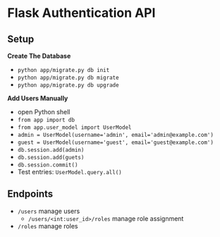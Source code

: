 # Flask Authentication API


## Setup

**Create The Database**
- `python app/migrate.py db init`
- `python app/migrate.py db migrate`
- `python app/migrate.py db upgrade`

**Add Users Manually**
- open Python shell
- `from app import db`
- `from app.user_model import UserModel`
- `admin = UserModel(username='admin', email='admin@example.com')`
- `guest = UserModel(username='guest', email='guest@example.com')`
- `db.session.add(admin)`
- `db.session.add(guets)`
- `db.session.commit()`
- Test entries: `UserModel.query.all()`


## Endpoints


- `/users` manage users
    - `/users/<int:user_id>/roles` manage role assignment
- `/roles` manage roles